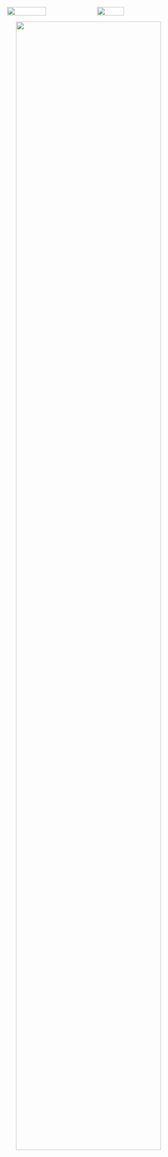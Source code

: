 <!-- <p align="center">
  <img
    width="80%"
    src="https://capsule-render.vercel.app/api?type=waving&color=auto&height=200&fontAlignY=40&section=header&text=Ryuna&fontSize=80"
    align="center"
  />
</p> -->

<div>
  <p align="center" style="display: flex; flex-wrap: nowrap">
    <img width="42.5%"
      src="https://github-readme-stats.vercel.app/api?username=anottrx&theme=noctis_minimus&count_private=true&show_icons=true" />
    <img width="35.5%"
      src="https://github-readme-stats.vercel.app/api/top-langs?username=anottrx&exclude_repo=react-study-project,follow-courses,JS-Array-Challenge&layout=compact&theme=noctis_minimus" />
  </p>

  <p align="center">
    <img width="82%" src="https://github.com/anottrx/anottrx/blob/output/github-contribution-grid-snake.svg" />
  </p>
</div>

<!--
![header](https://capsule-render.vercel.app/api?type=waving&color=auto&height=200&fontAlignY=40&section=header&text=Ryuna&fontSize=80)

![Ryuna's GitHub stats](https://github-readme-stats.vercel.app/api?username=anottrx&theme=buefy&show_icons=true)
[![Top Langs](https://github-readme-stats.vercel.app/api/top-langs/?username=anottrx&layout=compact&theme=buefy)](https://github.com/anottrx/github-readme-stats).

[![Solved.ac프로필](http://mazassumnida.wtf/api/v2/generate_badge?boj=riley)](https://solved.ac/riley)

![snake gif](https://github.com/anottrx/anottrx/blob/output/github-contribution-grid-snake.svg)
-->

